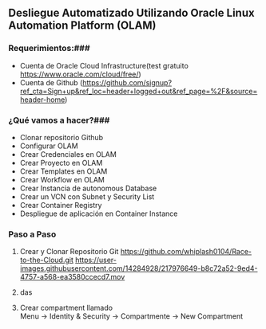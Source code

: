 ## Desliegue Automatizado Utilizando Oracle Linux Automation Platform (OLAM) ##

### Requerimientos:###
- Cuenta de Oracle Cloud Infrastructure(test gratuito https://www.oracle.com/cloud/free/)
- Cuenta de Github (https://github.com/signup?ref_cta=Sign+up&ref_loc=header+logged+out&ref_page=%2F&source=header-home)

### ¿Qué vamos a hacer?###

- Clonar repositorio Github
- Configurar OLAM
- Crear Credenciales en OLAM
- Crear Proyecto en OLAM
- Crear Templates en OLAM
- Crear Workflow en OLAM
- Crear Instancia de autonomous Database
- Crear un VCN con Subnet y Security List
- Crear Container Registry 
- Despliegue de aplicación en Container Instance 

### Paso a Paso ##
1. Crear y Clonar Repositorio Git https://github.com/whiplash0104/Race-to-the-Cloud.git
https://user-images.githubusercontent.com/14284928/217976649-b8c72a52-9ed4-4757-a568-ea3580ccecd7.mov

2. das
3. Crear compartment llamado  
	Menu -> Identity & Security -> Compartmente -> New Compartment
